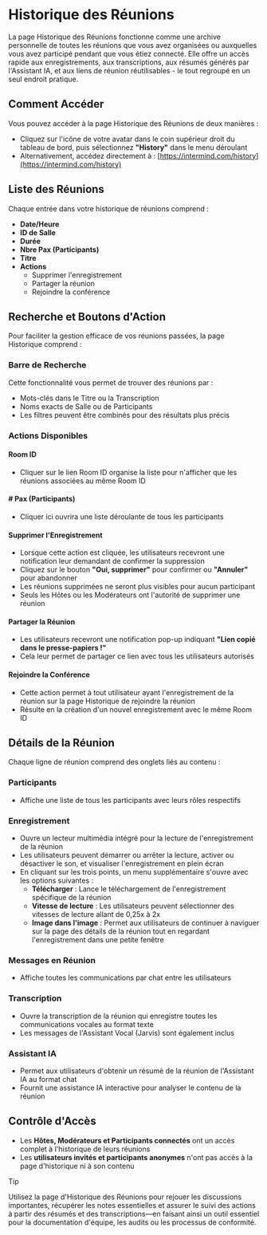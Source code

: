 # Historique des Réunions

La page Historique des Réunions fonctionne comme une archive personnelle de toutes les réunions que vous avez organisées ou auxquelles vous avez participé pendant que vous étiez connecté. Elle offre un accès rapide aux enregistrements, aux transcriptions, aux résumés générés par l\'Assistant IA, et aux liens de réunion réutilisables - le tout regroupé en un seul endroit pratique.

## Comment Accéder

Vous pouvez accéder à la page Historique des Réunions de deux manières :

- Cliquez sur l\'icône de votre avatar dans le coin supérieur droit du tableau de bord, puis sélectionnez **"History"** dans le menu déroulant
- Alternativement, accédez directement à : [https://intermind.com/history](https://intermind.com/history)

## Liste des Réunions

Chaque entrée dans votre historique de réunions comprend :

- **Date/Heure**
- **ID de Salle**
- **Durée**
- **Nbre Pax (Participants)**
- **Titre**
- **Actions**
  - Supprimer l'enregistrement
  - Partager la réunion
  - Rejoindre la conférence

## Recherche et Boutons d'Action

Pour faciliter la gestion efficace de vos réunions passées, la page Historique comprend :

### Barre de Recherche

Cette fonctionnalité vous permet de trouver des réunions par :

- Mots-clés dans le Titre ou la Transcription
- Noms exacts de Salle ou de Participants
- Les filtres peuvent être combinés pour des résultats plus précis

### Actions Disponibles

#### Room ID

- Cliquer sur le lien Room ID organise la liste pour n'afficher que les réunions associées au même Room ID

#### # Pax (Participants)

- Cliquer ici ouvrira une liste déroulante de tous les participants

#### Supprimer l'Enregistrement

- Lorsque cette action est cliquée, les utilisateurs recevront une notification leur demandant de confirmer la suppression
- Cliquez sur le bouton **"Oui, supprimer"** pour confirmer ou **"Annuler"** pour abandonner
- Les réunions supprimées ne seront plus visibles pour aucun participant
- Seuls les Hôtes ou les Modérateurs ont l'autorité de supprimer une réunion

#### Partager la Réunion

- Les utilisateurs recevront une notification pop-up indiquant **"Lien copié dans le presse-papiers !"**
- Cela leur permet de partager ce lien avec tous les utilisateurs autorisés

#### Rejoindre la Conférence

- Cette action permet à tout utilisateur ayant l'enregistrement de la réunion sur la page Historique de rejoindre la réunion
- Résulte en la création d'un nouvel enregistrement avec le même Room ID

## Détails de la Réunion

Chaque ligne de réunion comprend des onglets liés au contenu :

### Participants

- Affiche une liste de tous les participants avec leurs rôles respectifs

### Enregistrement

- Ouvre un lecteur multimédia intégré pour la lecture de l\'enregistrement de la réunion
- Les utilisateurs peuvent démarrer ou arrêter la lecture, activer ou désactiver le son, et visualiser l\'enregistrement en plein écran
- En cliquant sur les trois points, un menu supplémentaire s\'ouvre avec les options suivantes :
  - **Télécharger** : Lance le téléchargement de l\'enregistrement spécifique de la réunion
  - **Vitesse de lecture** : Les utilisateurs peuvent sélectionner des vitesses de lecture allant de 0,25x à 2x
  - **Image dans l\'image** : Permet aux utilisateurs de continuer à naviguer sur la page des détails de la réunion tout en regardant l\'enregistrement dans une petite fenêtre

### Messages en Réunion

- Affiche toutes les communications par chat entre les utilisateurs

### Transcription

- Ouvre la transcription de la réunion qui enregistre toutes les communications vocales au format texte
- Les messages de l\'Assistant Vocal (Jarvis) sont également inclus

### Assistant IA

- Permet aux utilisateurs d\'obtenir un résumé de la réunion de l\'Assistant IA au format chat
- Fournit une assistance IA interactive pour analyser le contenu de la réunion

## Contrôle d\'Accès

- Les **Hôtes, Modérateurs et Participants connectés** ont un accès complet à l\'historique de leurs réunions
- Les **utilisateurs invités et participants anonymes** n\'ont pas accès à la page d\'historique ni à son contenu

> [!TIP]
> Utilisez la page d\'Historique des Réunions pour rejouer les discussions importantes, récupérer les notes essentielles et assurer le suivi des actions à partir des résumés et des transcriptions—en faisant ainsi un outil essentiel pour la documentation d\'équipe, les audits ou les processus de conformité.
